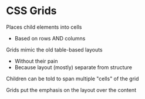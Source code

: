 # CSS Grids

Places child elements into cells
- Based on rows AND columns 

Grids mimic the old table-based layouts
- Without their pain
- Because layout (mostly) separate from structure

Children can be told to span multiple "cells" of the grid

Grids put the emphasis on the layout over the content


